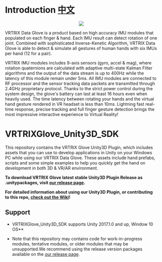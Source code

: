 # Introduction [中文][chinese]

<p align="center">
  <img src="https://github.com/VRTRIX/VRTRIXGlove_Unity3D_SDK/blob/master/docs/img/digital_glove.jpg?raw=true"/>
</p>


VRTRIX Data Glove is a product based on high accuracy IMU modules that populated on each finger & hand. Each IMU result can detect rotation of one joint. Combined with sophisticated Inverse-Kenetic Algorithm,  VRTRIX Data Glove is able to detect & simulate all gestures of human hands with six IMUs per hand (12 for a pair). 

VRTRIX IMU modules includes 9-axis sensors (gyro, accel & mag), where rotation quaternions are calculated with adaptive multi-state Kalman Filter algorithms and the output of the data stream is up to 400Hz while the latency of this module remain under 5ms. All IMU modules are connected to RF processor and the sensor tracking data packets are transmitted through 2.4GHz proprietary protocol. Thanks to the strict power control during the system design, the glove's battery can last at least 16 hours even when heavily used. The time latency between rotating your hands and the virtual hand gesture rendered in VR headset is less than 10ms. Lightning fast real-time response, precise tracking and full finger gesture detection brings the most impressive interactive experience to Virtual Reality!

# VRTRIXGlove_Unity3D_SDK

This repository contains the VRTRIX Glove Unity3D Plugin, which includes assets that you can use to develop applications in Unity on your Windows PC while using our VRTRIX Data Glove. These assets include hand prefabs, scripts and some simple examples to help you quickly get the hand on development in both 3D & VR/AR environment. 

**To download VRTRIX Glove latest stable Unity3D Plugin Release as .unitypackages, visit [our release page][devsite].**

**For detailed information about using our Unity3D Plugin, or contributing to this repo, [check out the Wiki][wiki]!**

## Support

- VRTRIXGlove_Unity3D_SDK supports Unity 2017.1.0 and up, Window 10 OS**

- Note that this repository may contains code for work-in-progress modules, tentative modules, or older modules that may be unsupported.We recommend using the release version packages available on the [our release page][devsite].

[chinese]: https://github.com/VRTRIX/VRTRIXGlove_Unity3D_SDK/blob/master/README_CN.md "chinese"
[devsite]: https://github.com/VRTRIX/VRTRIXGlove_Unity3D_SDK/releases "VRTRIX Glove Unity Plugin Release site"
[wiki]: https://github.com/VRTRIX/VRTRIXGlove_Unity3D_SDK/wiki "VRTRIX Glove Unity Plugin Wiki"
